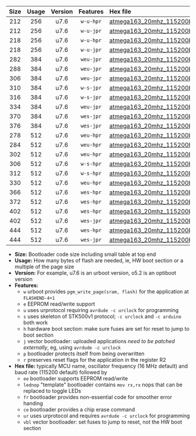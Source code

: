 |Size|Usage|Version|Features|Hex file|
|:-:|:-:|:-:|:-:|:--|
|212|256|u7.6|`w-u-hpr`|[atmega163_20mhz_115200bps_ur.hex](https://raw.githubusercontent.com/stefanrueger/urboot/main/bootloaders/atmega163/fcpu_20mhz/115200_bps/atmega163_20mhz_115200bps_ur.hex)|
|212|256|u7.6|`w-u-jpr`|[atmega163_20mhz_115200bps_ur_vbl.hex](https://raw.githubusercontent.com/stefanrueger/urboot/main/bootloaders/atmega163/fcpu_20mhz/115200_bps/atmega163_20mhz_115200bps_ur_vbl.hex)|
|218|256|u7.6|`w-u-hpr`|[atmega163_20mhz_115200bps_lednop_ur.hex](https://raw.githubusercontent.com/stefanrueger/urboot/main/bootloaders/atmega163/fcpu_20mhz/115200_bps/atmega163_20mhz_115200bps_lednop_ur.hex)|
|218|256|u7.6|`w-u-jpr`|[atmega163_20mhz_115200bps_lednop_ur_vbl.hex](https://raw.githubusercontent.com/stefanrueger/urboot/main/bootloaders/atmega163/fcpu_20mhz/115200_bps/atmega163_20mhz_115200bps_lednop_ur_vbl.hex)|
|282|384|u7.6|`weu-jpr`|[atmega163_20mhz_115200bps_ee_ur_vbl.hex](https://raw.githubusercontent.com/stefanrueger/urboot/main/bootloaders/atmega163/fcpu_20mhz/115200_bps/atmega163_20mhz_115200bps_ee_ur_vbl.hex)|
|288|384|u7.6|`weu-jpr`|[atmega163_20mhz_115200bps_ee_lednop_ur_vbl.hex](https://raw.githubusercontent.com/stefanrueger/urboot/main/bootloaders/atmega163/fcpu_20mhz/115200_bps/atmega163_20mhz_115200bps_ee_lednop_ur_vbl.hex)|
|306|384|u7.6|`weu-jpr`|[atmega163_20mhz_115200bps_ee_lednop_fr_ur_vbl.hex](https://raw.githubusercontent.com/stefanrueger/urboot/main/bootloaders/atmega163/fcpu_20mhz/115200_bps/atmega163_20mhz_115200bps_ee_lednop_fr_ur_vbl.hex)|
|310|384|u7.6|`w-s-jpr`|[atmega163_20mhz_115200bps_vbl.hex](https://raw.githubusercontent.com/stefanrueger/urboot/main/bootloaders/atmega163/fcpu_20mhz/115200_bps/atmega163_20mhz_115200bps_vbl.hex)|
|316|384|u7.6|`w-s-jpr`|[atmega163_20mhz_115200bps_lednop_vbl.hex](https://raw.githubusercontent.com/stefanrueger/urboot/main/bootloaders/atmega163/fcpu_20mhz/115200_bps/atmega163_20mhz_115200bps_lednop_vbl.hex)|
|334|384|u7.6|`weu-jpr`|[atmega163_20mhz_115200bps_ee_lednop_fr_ce_ur_vbl.hex](https://raw.githubusercontent.com/stefanrueger/urboot/main/bootloaders/atmega163/fcpu_20mhz/115200_bps/atmega163_20mhz_115200bps_ee_lednop_fr_ce_ur_vbl.hex)|
|370|384|u7.6|`wes-jpr`|[atmega163_20mhz_115200bps_ee_vbl.hex](https://raw.githubusercontent.com/stefanrueger/urboot/main/bootloaders/atmega163/fcpu_20mhz/115200_bps/atmega163_20mhz_115200bps_ee_vbl.hex)|
|376|384|u7.6|`wes-jpr`|[atmega163_20mhz_115200bps_ee_lednop_vbl.hex](https://raw.githubusercontent.com/stefanrueger/urboot/main/bootloaders/atmega163/fcpu_20mhz/115200_bps/atmega163_20mhz_115200bps_ee_lednop_vbl.hex)|
|278|512|u7.6|`weu-hpr`|[atmega163_20mhz_115200bps_ee_ur.hex](https://raw.githubusercontent.com/stefanrueger/urboot/main/bootloaders/atmega163/fcpu_20mhz/115200_bps/atmega163_20mhz_115200bps_ee_ur.hex)|
|284|512|u7.6|`weu-hpr`|[atmega163_20mhz_115200bps_ee_lednop_ur.hex](https://raw.githubusercontent.com/stefanrueger/urboot/main/bootloaders/atmega163/fcpu_20mhz/115200_bps/atmega163_20mhz_115200bps_ee_lednop_ur.hex)|
|302|512|u7.6|`weu-hpr`|[atmega163_20mhz_115200bps_ee_lednop_fr_ur.hex](https://raw.githubusercontent.com/stefanrueger/urboot/main/bootloaders/atmega163/fcpu_20mhz/115200_bps/atmega163_20mhz_115200bps_ee_lednop_fr_ur.hex)|
|306|512|u7.6|`w-s-hpr`|[atmega163_20mhz_115200bps.hex](https://raw.githubusercontent.com/stefanrueger/urboot/main/bootloaders/atmega163/fcpu_20mhz/115200_bps/atmega163_20mhz_115200bps.hex)|
|312|512|u7.6|`w-s-hpr`|[atmega163_20mhz_115200bps_lednop.hex](https://raw.githubusercontent.com/stefanrueger/urboot/main/bootloaders/atmega163/fcpu_20mhz/115200_bps/atmega163_20mhz_115200bps_lednop.hex)|
|330|512|u7.6|`weu-hpr`|[atmega163_20mhz_115200bps_ee_lednop_fr_ce_ur.hex](https://raw.githubusercontent.com/stefanrueger/urboot/main/bootloaders/atmega163/fcpu_20mhz/115200_bps/atmega163_20mhz_115200bps_ee_lednop_fr_ce_ur.hex)|
|366|512|u7.6|`wes-hpr`|[atmega163_20mhz_115200bps_ee.hex](https://raw.githubusercontent.com/stefanrueger/urboot/main/bootloaders/atmega163/fcpu_20mhz/115200_bps/atmega163_20mhz_115200bps_ee.hex)|
|372|512|u7.6|`wes-hpr`|[atmega163_20mhz_115200bps_ee_lednop.hex](https://raw.githubusercontent.com/stefanrueger/urboot/main/bootloaders/atmega163/fcpu_20mhz/115200_bps/atmega163_20mhz_115200bps_ee_lednop.hex)|
|402|512|u7.6|`wes-hpr`|[atmega163_20mhz_115200bps_ee_lednop_fr.hex](https://raw.githubusercontent.com/stefanrueger/urboot/main/bootloaders/atmega163/fcpu_20mhz/115200_bps/atmega163_20mhz_115200bps_ee_lednop_fr.hex)|
|402|512|u7.6|`wes-jpr`|[atmega163_20mhz_115200bps_ee_lednop_fr_vbl.hex](https://raw.githubusercontent.com/stefanrueger/urboot/main/bootloaders/atmega163/fcpu_20mhz/115200_bps/atmega163_20mhz_115200bps_ee_lednop_fr_vbl.hex)|
|444|512|u7.6|`wes-hpr`|[atmega163_20mhz_115200bps_ee_lednop_fr_ce.hex](https://raw.githubusercontent.com/stefanrueger/urboot/main/bootloaders/atmega163/fcpu_20mhz/115200_bps/atmega163_20mhz_115200bps_ee_lednop_fr_ce.hex)|
|444|512|u7.6|`wes-jpr`|[atmega163_20mhz_115200bps_ee_lednop_fr_ce_vbl.hex](https://raw.githubusercontent.com/stefanrueger/urboot/main/bootloaders/atmega163/fcpu_20mhz/115200_bps/atmega163_20mhz_115200bps_ee_lednop_fr_ce_vbl.hex)|

- **Size:** Bootloader code size including small table at top end
- **Usage:** How many bytes of flash are needed, ie, HW boot section or a multiple of the page size
- **Version:** For example, u7.6 is an urboot version, o5.2 is an optiboot version
- **Features:**
  + `w` urboot provides `pgm_write_page(sram, flash)` for the application at `FLASHEND-4+1`
  + `e` EEPROM read/write support
  + `u` uses urprotocol requiring `avrdude -c urclock` for programming
  + `s` uses skeleton of STK500v1 protocol; `-c urclock` and `-c arduino` both work
  + `h` hardware boot section: make sure fuses are set for reset to jump to boot section
  + `j` vector bootloader: uploaded applications *need to be patched externally*, eg, using `avrdude -c urclock`
  + `p` bootloader protects itself from being overwritten
  + `r` preserves reset flags for the application in the register R2
- **Hex file:** typically MCU name, oscillator frequency (16 MHz default) and baud rate (115200 default) followed by
  + `ee` bootloader supports EEPROM read/write
  + `lednop` "template" bootloader contains `mov rx,rx` nops that can be replaced to toggle LEDs
  + `fr` bootloader provides non-essential code for smoother error handing
  + `ce` bootloader provides a chip erase command
  + `ur` uses urprotocol and requires `avrdude -c urclock` for programming
  + `vbl` vector bootloader: set fuses to jump to reset, not the HW boot section
